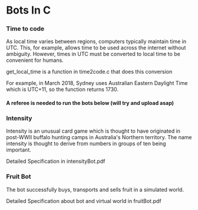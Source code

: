 # Bots In C

### Time to code
As local time varies between regions, computers typically maintain time in UTC. This, for example, allows time to be used across the internet without ambiguity. However, times in UTC must be converted to local time to be convenient for humans.

get_local_time is a function in time2code.c that does this conversion

For example, in March 2018, Sydney uses Australian Eastern Daylight Time which is UTC+11, so the function returns 1730.

#### A referee is needed to run the bots below (will try and upload asap)

### Intensity

Intensity is an unusual card game which is thought to have originated in post-WWII buffalo hunting camps in Australia's Northern territory. The name intensity is thought to derive from numbers in groups of ten being important.

Detailed Specification in intensityBot.pdf

### Fruit Bot

The bot successfully buys, transports and sells fruit in a simulated world.

Detailed Specification about bot and virtual world in fruitBot.pdf

